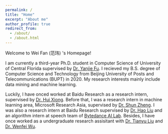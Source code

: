 ```yaml
---
permalink: /
title: "Home"
excerpt: "About me"
author_profile: true
redirect_from: 
  - /about/
  - /about.html
---
```


Welcome to Wei Fan (范玮) 's Homepage!

I am currently a third-year Ph.D. student in Computer Science of University of Central Florida supervised by [Dr. Yanjie Fu](https://www.yanjiefu.com/). I recieved my B.S. degree of Computer Science and Technology from Beijing University of Posts and Telecommunications (BUPT) in 2020. My research interests mainly include data mining and machine learning.

Luckily, I have onced worked at Baidu Research as a research intern, supervised by [Dr. Hui Xiong](http://datamining.rutgers.edu/). Before that, I was a research intern in machine learning area, Microsoft Research Asia, supervised by [Dr. Shun Zheng](https://www.microsoft.com/en-us/research/people/shunzhen/). I was also a research intern at Baidu Research supervised by [Dr. Hao Liu](https://raymondhliu.github.io/) and an algorithm intern at speech team of [Bytedance AI Lab](https://ailab.bytedance.com/). Besides, I have once worked as a undergraduate research assisitant with [Dr. Tianyu Liu](https://tyliupku.github.io/) and [Dr. Wenfei Wu](https://wenfei-wu.github.io/).








